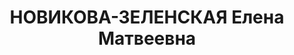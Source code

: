 ---
title: НОВИКОВА-ЗЕЛЕНСКАЯ Елена Матвеевна
description: "Род. в 1896, г. Полтава, еврейка, обр.: незаконченное высшее, б/п. Башгеотрест,\
  \ зав. библиотекой \n  Арестована 08.02.1937. Обв. по ст. 58-8, 58-11. Приговор:\
  \ к лишению свободы на 10 лет. \n  Реабилитирована 12.1957"
---
